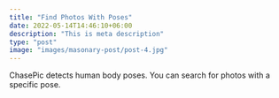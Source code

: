 ```yaml
---
title: "Find Photos With Poses"
date: 2022-05-14T14:46:10+06:00
description: "This is meta description"
type: "post"
image: "images/masonary-post/post-4.jpg"
---
```


ChasePic detects human body poses. You can search for photos with a specific pose. 